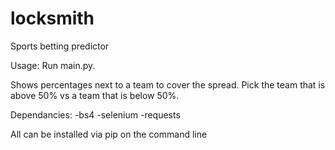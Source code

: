 # locksmith
Sports betting predictor

Usage:
Run main.py.

Shows percentages next to a team to cover the spread. Pick the team that is above 50% vs a team that is below 50%.

Dependancies:
-bs4
-selenium
-requests

All can be installed via pip on the command line
